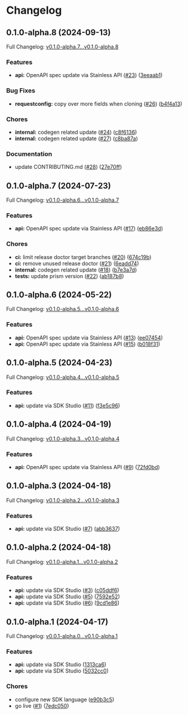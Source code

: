 # Changelog

## 0.1.0-alpha.8 (2024-09-13)

Full Changelog: [v0.1.0-alpha.7...v0.1.0-alpha.8](https://github.com/riza-io/riza-api-go/compare/v0.1.0-alpha.7...v0.1.0-alpha.8)

### Features

* **api:** OpenAPI spec update via Stainless API ([#23](https://github.com/riza-io/riza-api-go/issues/23)) ([3eeaab1](https://github.com/riza-io/riza-api-go/commit/3eeaab1625a9724ab26d132477b1941677db8017))


### Bug Fixes

* **requestconfig:** copy over more fields when cloning ([#26](https://github.com/riza-io/riza-api-go/issues/26)) ([b4f4a13](https://github.com/riza-io/riza-api-go/commit/b4f4a13898477e4f8bb9d78ba212b114917d4df8))


### Chores

* **internal:** codegen related update ([#24](https://github.com/riza-io/riza-api-go/issues/24)) ([c8f6136](https://github.com/riza-io/riza-api-go/commit/c8f6136fabff019582c1e83bcae4c6e4140d4642))
* **internal:** codegen related update ([#27](https://github.com/riza-io/riza-api-go/issues/27)) ([c8ba87a](https://github.com/riza-io/riza-api-go/commit/c8ba87a68699b7dc49835b4f628d41247db0ee95))


### Documentation

* update CONTRIBUTING.md ([#28](https://github.com/riza-io/riza-api-go/issues/28)) ([27e70ff](https://github.com/riza-io/riza-api-go/commit/27e70ffe7f1553404478edf5be322a7588d2c7b2))

## 0.1.0-alpha.7 (2024-07-23)

Full Changelog: [v0.1.0-alpha.6...v0.1.0-alpha.7](https://github.com/riza-io/riza-api-go/compare/v0.1.0-alpha.6...v0.1.0-alpha.7)

### Features

* **api:** OpenAPI spec update via Stainless API ([#17](https://github.com/riza-io/riza-api-go/issues/17)) ([eb86e3d](https://github.com/riza-io/riza-api-go/commit/eb86e3db6249bf72e1fe313c8fcc02d85b264f1a))


### Chores

* **ci:** limit release doctor target branches ([#20](https://github.com/riza-io/riza-api-go/issues/20)) ([674c19b](https://github.com/riza-io/riza-api-go/commit/674c19b631604a469fa9829badfed40313dbc9e7))
* **ci:** remove unused release doctor ([#21](https://github.com/riza-io/riza-api-go/issues/21)) ([6eadd74](https://github.com/riza-io/riza-api-go/commit/6eadd7428bfeb64239bb57cdea3d0a9fb240b5a2))
* **internal:** codegen related update ([#18](https://github.com/riza-io/riza-api-go/issues/18)) ([b7e3a7d](https://github.com/riza-io/riza-api-go/commit/b7e3a7d073e3ce95c68ca5cf2c2556ba7fd9ae55))
* **tests:** update prism version ([#22](https://github.com/riza-io/riza-api-go/issues/22)) ([ab187b8](https://github.com/riza-io/riza-api-go/commit/ab187b8b4cf37d0fdc24e6e58366785c9f40659e))

## 0.1.0-alpha.6 (2024-05-22)

Full Changelog: [v0.1.0-alpha.5...v0.1.0-alpha.6](https://github.com/riza-io/riza-api-go/compare/v0.1.0-alpha.5...v0.1.0-alpha.6)

### Features

* **api:** OpenAPI spec update via Stainless API ([#13](https://github.com/riza-io/riza-api-go/issues/13)) ([ee07454](https://github.com/riza-io/riza-api-go/commit/ee07454b71782f7a5a05528ed2d453721edc2d71))
* **api:** OpenAPI spec update via Stainless API ([#15](https://github.com/riza-io/riza-api-go/issues/15)) ([b018f31](https://github.com/riza-io/riza-api-go/commit/b018f31bf878771e88bab46893854c994a6d969e))

## 0.1.0-alpha.5 (2024-04-23)

Full Changelog: [v0.1.0-alpha.4...v0.1.0-alpha.5](https://github.com/riza-io/riza-api-go/compare/v0.1.0-alpha.4...v0.1.0-alpha.5)

### Features

* **api:** update via SDK Studio ([#11](https://github.com/riza-io/riza-api-go/issues/11)) ([f3e5c96](https://github.com/riza-io/riza-api-go/commit/f3e5c961a994cfce9f07f1b18945227becd649ca))

## 0.1.0-alpha.4 (2024-04-19)

Full Changelog: [v0.1.0-alpha.3...v0.1.0-alpha.4](https://github.com/riza-io/riza-api-go/compare/v0.1.0-alpha.3...v0.1.0-alpha.4)

### Features

* **api:** OpenAPI spec update via Stainless API ([#9](https://github.com/riza-io/riza-api-go/issues/9)) ([72fd0bd](https://github.com/riza-io/riza-api-go/commit/72fd0bd5e1307aeef016a7d0492586bc02062a5c))

## 0.1.0-alpha.3 (2024-04-18)

Full Changelog: [v0.1.0-alpha.2...v0.1.0-alpha.3](https://github.com/riza-io/riza-api-go/compare/v0.1.0-alpha.2...v0.1.0-alpha.3)

### Features

* **api:** update via SDK Studio ([#7](https://github.com/riza-io/riza-api-go/issues/7)) ([abb3637](https://github.com/riza-io/riza-api-go/commit/abb3637374d13cab4eb29fe21d748ef9f8b4a641))

## 0.1.0-alpha.2 (2024-04-18)

Full Changelog: [v0.1.0-alpha.1...v0.1.0-alpha.2](https://github.com/riza-io/riza-api-go/compare/v0.1.0-alpha.1...v0.1.0-alpha.2)

### Features

* **api:** update via SDK Studio ([#3](https://github.com/riza-io/riza-api-go/issues/3)) ([c05ddf6](https://github.com/riza-io/riza-api-go/commit/c05ddf6d8d797ac9c497869b01bf4e18f516c238))
* **api:** update via SDK Studio ([#5](https://github.com/riza-io/riza-api-go/issues/5)) ([7592e52](https://github.com/riza-io/riza-api-go/commit/7592e52ba20def022458699f0fb7791ce436bb4e))
* **api:** update via SDK Studio ([#6](https://github.com/riza-io/riza-api-go/issues/6)) ([9cd1e86](https://github.com/riza-io/riza-api-go/commit/9cd1e86d40bd6651ca6c383598445ad50543e80f))

## 0.1.0-alpha.1 (2024-04-17)

Full Changelog: [v0.0.1-alpha.0...v0.1.0-alpha.1](https://github.com/riza-io/riza-api-go/compare/v0.0.1-alpha.0...v0.1.0-alpha.1)

### Features

* **api:** update via SDK Studio ([1313ca6](https://github.com/riza-io/riza-api-go/commit/1313ca673b6668a3e9b5f65785251145d4e6b0dc))
* **api:** update via SDK Studio ([5032cc0](https://github.com/riza-io/riza-api-go/commit/5032cc03df948438e0ed8201cd5b11d2ce7e7940))


### Chores

* configure new SDK language ([e90b3c5](https://github.com/riza-io/riza-api-go/commit/e90b3c5c9e49ec8df1385de14781fee1f0e0f061))
* go live ([#1](https://github.com/riza-io/riza-api-go/issues/1)) ([7edc050](https://github.com/riza-io/riza-api-go/commit/7edc0507a223e98e8fa0be39a21d4453a53e3e44))
